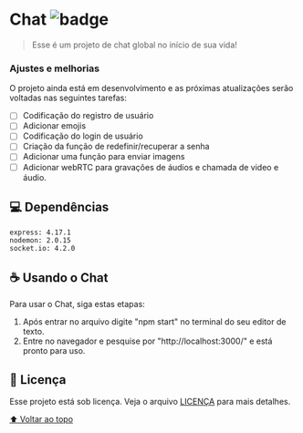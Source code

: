 # Chat ![badge](https://img.shields.io/badge/license-MIT-sucess)

> Esse é um projeto de chat global no início de sua vida!

### Ajustes e melhorias

O projeto ainda está em desenvolvimento e as próximas atualizações serão voltadas nas seguintes tarefas:

- [ ] Codificação do registro de usuário
- [ ] Adicionar emojis
- [ ] Codificação do login de usuário
- [ ] Criação da função de redefinir/recuperar a senha
- [ ] Adicionar uma função para enviar imagens
- [ ] Adicionar webRTC para gravações de áudios e chamada de video e áudio.

## 💻 Dependências

`express: 4.17.1`
<br>
`nodemon: 2.0.15`
<br>
`socket.io: 4.2.0`

## ☕ Usando o Chat

Para usar o Chat, siga estas etapas:

1. Após entrar no arquivo digite "npm start" no terminal do seu editor de texto.
2. Entre no navegador e pesquise por "http://localhost:3000/" e está pronto para uso.

## 📝 Licença

Esse projeto está sob licença. Veja o arquivo [LICENÇA](https://github.com/matheus-valentim/chat/blob/main/LICENSE) para mais detalhes.

[⬆ Voltar ao topo](#CRUD-login)<br>
